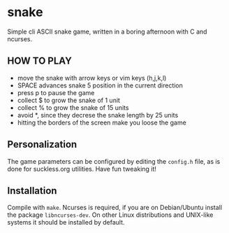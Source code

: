 # snake
Simple cli ASCII snake game, written in a boring afternoon with C and ncurses.

## HOW TO PLAY

- move the snake with arrow keys or vim keys (h,j,k,l)
- SPACE advances snake 5 position in the current direction
- press p to pause the game
- collect $ to grow the snake of 1 unit
- collect % to grow the snake of 15 units
- avoid \*, since they decrese the snake length by 25 units
- hitting the borders of the screen make you loose the game

## Personalization 

The game parameters can be configured by editing the `config.h` file, as is done for
suckless.org utilities. Have fun tweaking it! 

## Installation
Compile with `make`. Ncurses is required, if you are on Debian/Ubuntu install the package `libncurses-dev`. 
On other Linux distributions and UNIX-like systems it should be installed by default. 

